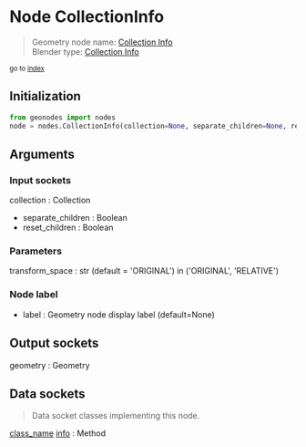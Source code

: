 
# Node CollectionInfo

> Geometry node name: [Collection Info](https://docs.blender.org/manual/en/latest/modeling/geometry_nodes/material/collection_info.html)<br>
  Blender type: [Collection Info](https://docs.blender.org/api/current/bpy.types.GeometryNodeCollectionInfo.html)
  
<sub>go to [index](/docs/index.md)</sub>

## Initialization

```python
from geonodes import nodes
node = nodes.CollectionInfo(collection=None, separate_children=None, reset_children=None, transform_space='ORIGINAL', label=None)
```



## Arguments


### Input sockets

collection : Collection
- separate_children : Boolean
- reset_children : Boolean

### Parameters

transform_space : str (default = 'ORIGINAL') in ('ORIGINAL', 'RELATIVE')

### Node label

- label : Geometry node display label (default=None)

## Output sockets

geometry : Geometry

## Data sockets

> Data socket classes implementing this node.
  
[class_name](docs/sockets/Collection.md) [info](docs/sockets/Collection.md#info) : Method


